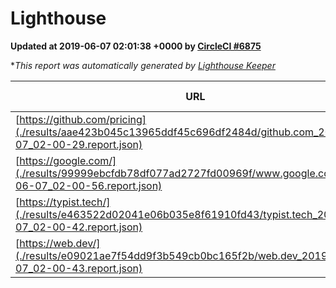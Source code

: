 
# Lighthouse

**Updated at 2019-06-07 02:01:38 +0000 by [CircleCI #6875](https://circleci.com/gh/ItinerisLtd/lighthouse-keeper-example/6875)**

**This report was automatically generated by [Lighthouse Keeper](https://github.com/itinerisltd/lighthouse-keeper)*

| URL | Performance | Accessibility | Best Practices | SEO | PWA | Updated At |
| --- | --- | --- | --- | --- | --- | --- |
| [https://github.com/pricing](./results/aae423b045c13965ddf45c696df2484d/github.com_2019-06-07_02-00-29.report.json) | 0.81 | 0.93 | 0.93 | 0.92 | 0.56 | 2019-06-07T02:00:29.753Z |
| [https://google.com/](./results/99999ebcfdb78df077ad2727fd00969f/www.google.com_2019-06-07_02-00-56.report.json) | 0.95 | 0.86 | 0.93 | 0.83 | 0.56 | 2019-06-07T02:00:56.482Z |
| [https://typist.tech/](./results/e463522d02041e06b035e8f61910fd43/typist.tech_2019-06-07_02-00-42.report.json) | 1 |  |  |  |  | 2019-06-07T02:00:42.108Z |
| [https://web.dev/](./results/e09021ae7f54dd9f3b549cb0bc165f2b/web.dev_2019-06-07_02-00-43.report.json) | 0.89 | 0.9 | 1 | 0.96 | 1 | 2019-06-07T02:00:43.571Z |
